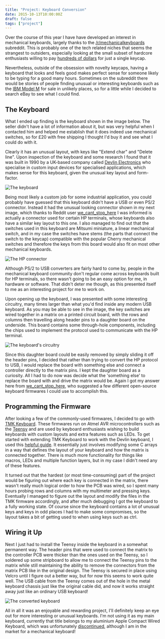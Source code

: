 ```yaml
---
title: "Project: Keyboard Conversion"
date: 2015-10-13T10:00:00Z
draft: false
tags: ["project"]
---
```


Over the course of this year I have have developed an interest in mechanical keyboards, largely thanks to the [/r/mechanicalkeyboards](http://reddit.com/r/mechanicalkeyboards) subreddit. This is probably
one of the tech related niches that seems the strangest to outsiders, especially looking at the small subset of hardcore enthusiasts willing to pay
[hundreds of dollars](https://www.reddit.com/r/MechanicalKeyboards/comments/38yrxi/clickclack_cherry_mx_skull_sells_for_910_setting/) for just a single keycap.

Nevertheless, outside of the obsession with novelty keycaps, having a keyboard that looks and feels good makes perfect sense for someone likely to be typing for a good many hours. Sometimes on the subreddit
there would be stories of people finding unusual or interesting keyboards such as the [IBM Model M](https://en.wikipedia.org/wiki/Model_M_keyboard) for sale in unlikely places, so for a little while I decided
to search eBay to see what I could find.

The Keyboard
------------

What I ended up finding is the keyboard shown in the image below. The seller didn't have a lot of information about it, but was very helpful when I contacted him and helped me establish that it does indeed
use mechanical switches, so for £20 with free shipping I thought I'd buy it and see what I could do with it. 

Clearly it has an unusual layout, with keys like "Extend char" and "Delete line". Upon inspection
of the keyboard and some research I found that it was built in 1990 by a UK-based company called [Devlin Electronics](http://www.devlin.co.uk) who specialise in custom input devices for specialised applications,
which makes sense for this keyboard, given the unusual key layout and form-factor.

![The keyboard](https://farm6.staticflickr.com/5807/22035859776_8093801ea5_c.jpg "The keyboard appears to be built for being panel-mounted")

Being most likely a custom job for some industrial application, you could probably have guessed that this keyboard didn't have a USB or even PS/2 connector. Instead it had the unusual looking connector
shown in my next image, which thanks to Reddit user [we_cant_stop_here](https://www.reddit.com/user/we_cant_stop_here) I was informed is actually a connector used for certain HP terminals, whose keyboards
also have a similar key layout to this one. I also managed to find out that the switches used in this keyboard are Mitsumi miniature, a linear mechanical switch, and in my case the switches have stems (the parts
that connect the switch to the keycap) compatible with the popular Cherry mechanical switches and therefore the keys from this board would also fit on most other mechanical keyboards.

![The HP connector](https://farm6.staticflickr.com/5718/22036081596_7384f0f31f_c.jpg "The HP connector")

Although PS/2 to USB converters are fairly hard to come by, people in the mechanical keyboard community don't regular come across keyboards built for HP terminals, so there wasn't going to be an easy option for me,
in hardware or software. That didn't deter me though, as this presented itself to me as an interesting project for me to work on. 

Upon opening up the keyboard, I was presented with some interesting circuitry, many times larger than what you'd find inside any modern USB keyboard. As you may be able to see in the image,
the key switches are wired together in a matrix on a printed circuit board, with the rows and columns then travelling along header pins to a daughter board on the underside. This board contains
some through-hole components, including the chips used to implement the protocol used to communicate with the HP terminal. 

![The keyboard's circuitry](https://farm6.staticflickr.com/5823/22072005141_a7d2190ea3_c.jpg "Through-hole components! You won't find those in a modern keyboard.")

Since this daughter board could be easily removed by simply sliding it off the header pins, I decided that rather than trying to convert the HP protocol to USB, I would replace the board with something else
and connect a controller directly to the matrix pins. I kept the daughter board as a curiosity. All I had to do now was decide what the 'something else' to replace the board with and drive the matrix would be. Again I got my
answer here from [we_cant_stop_here](https://www.reddit.com/user/we_cant_stop_here), who suggested a few different open-source keyboard firmwares I could use to accomplish this. 

Programming the Firmware
------------------------

After looking a few of the commonly-used firmwares, I decided to go with [TMK Keyboard](https://github.com/tmk/tmk_keyboard). These firmwares run on Atmel AVR microcontrollers such as the 
[Teensy](https://www.pjrc.com/teensy/) and are used by keyboard enthusiasts wishing to build keyboards with custom layouts and extra features such as LEDs. To get started with extending TMK Keyboard to work with the 
Devlin keyboard, I used this [helpful guide](http://deskthority.net/workshop-f7/how-to-build-your-very-own-keyboard-firmware-t7177.html). It essentially just involves modifying some C arrays in a way that defines 
the layout of your keyboard and how the matrix is connected together. There is much more functionality for things like macros, LEDs and multiple function layers, but in my case I didn't need any of these features.

It turned out that the hardest (or most time-consuming) part of the project would be figuring out where each key is connected in the matrix, there wasn't really much logical order
to how the PCB was wired, so I spent many hours probing rows and columns with my multimeter and pressing keys. Eventually I managed to figure out the layout and modify the files in the TMK firmware
accordingly, and after much debugging I got the keyboard to a fully working state. Of course since the keyboard contains a lot of unusual keys and keys in odd places I had to make some compromises, so
the layout takes a bit of getting used to when using keys such as ctrl.

Wiring it Up
------------

Next I just had to install the Teensy inside the keyboard in a somewhat permanent way. The header pins that were used to connect the matrix to the controller PCB were thicker than the ones used on the Teensy,
so I soldered up some stripboard to allow me to connect the Teensy pins to the matrix while still maintaining the ability to remove the connectors from the matrix PCB like in the original design. The Teensy is secured
in place using Velcro until I figure out a better way, but for now this seems to work quite well. The USB cable from the Teensy comes out of the hole in the metal keyboard chassis just like the original cable did,
and now it works straight away just like an ordinary USB keyboard!

![The converted keyboard](http://farm6.staticflickr.com/5768/22145521305_f19dabfa45_c.jpg "The Teensy wired up to the key switch matrix via my homemade stripboard connector")

All in all it was an enjoyable and rewarding project, I'll definitely keep an eye out for more interesting or unusual keyboards. I'm not using it as my main keyboard, currently that title belongs to my aluminium Apple Compact
Wired Keyboard, which was unfortunately [discontinued](http://www.cultofmac.com/72028/apples-compact-wired-keyboard-has-been-discontinued/), although I am in the market for a mechanical keyboard!
